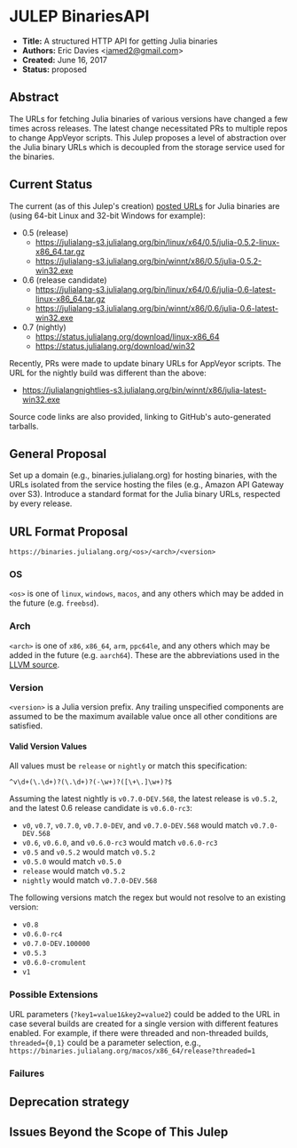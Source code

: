 # JULEP BinariesAPI

- **Title:** A structured HTTP API for getting Julia binaries
- **Authors:** Eric Davies <<iamed2@gmail.com>>
- **Created:** June 16, 2017
- **Status:** proposed

## Abstract

The URLs for fetching Julia binaries of various versions have changed a few times across
releases.
The latest change necessitated PRs to multiple repos to change AppVeyor scripts.
This Julep proposes a level of abstraction over the Julia binary URLs which is decoupled
from the storage service used for the binaries.

## Current Status

The current (as of this Julep's creation) [posted URLs](https://julialang.org/downloads)
for Julia binaries are (using 64-bit Linux and 32-bit Windows for example):

- 0.5 (release)
  - https://julialang-s3.julialang.org/bin/linux/x64/0.5/julia-0.5.2-linux-x86_64.tar.gz
  - https://julialang-s3.julialang.org/bin/winnt/x86/0.5/julia-0.5.2-win32.exe
- 0.6 (release candidate)
  - https://julialang-s3.julialang.org/bin/linux/x64/0.6/julia-0.6-latest-linux-x86_64.tar.gz
  - https://julialang-s3.julialang.org/bin/winnt/x86/0.6/julia-0.6-latest-win32.exe
- 0.7 (nightly)
  - https://status.julialang.org/download/linux-x86_64
  - https://status.julialang.org/download/win32

Recently, PRs were made to update binary URLs for AppVeyor scripts.
The URL for the nightly build was different than the above:

- https://julialangnightlies-s3.julialang.org/bin/winnt/x86/julia-latest-win32.exe

Source code links are also provided, linking to GitHub's auto-generated tarballs.

## General Proposal

Set up a domain (e.g., binaries.julialang.org) for hosting binaries, with the URLs isolated
from the service hosting the files (e.g., Amazon API Gateway over S3).
Introduce a standard format for the Julia binary URLs, respected by every release.

## URL Format Proposal

`https://binaries.julialang.org/<os>/<arch>/<version>`

### OS

`<os>` is one of `linux`, `windows`, `macos`, and any others which may be added in the
future (e.g. `freebsd`).

### Arch

`<arch>` is one of `x86`, `x86_64`, `arm`, `ppc64le`, and any others which may be added in
the future (e.g. `aarch64`).
These are the abbreviations used in the
[LLVM source](http://llvm.org/docs/doxygen/html/Triple_8h_source.html).

### Version

`<version>` is a Julia version prefix.
Any trailing unspecified components are assumed to be the maximum available value once
all other conditions are satisfied.

#### Valid Version Values

All values must be `release` or `nightly` or match this specification:

```regex
^v\d+(\.\d+)?(\.\d+)?(-\w+)?([\+\.]\w+)?$
```

Assuming the latest nightly is `v0.7.0-DEV.568`, the latest release is `v0.5.2`, and
the latest 0.6 release candidate is `v0.6.0-rc3`:

- `v0`, `v0.7`, `v0.7.0`, `v0.7.0-DEV`, and `v0.7.0-DEV.568` would match `v0.7.0-DEV.568`
- `v0.6`, `v0.6.0`, and `v0.6.0-rc3` would match `v0.6.0-rc3`
- `v0.5` and `v0.5.2` would match `v0.5.2`
- `v0.5.0` would match `v0.5.0`
- `release` would match `v0.5.2`
- `nightly` would match `v0.7.0-DEV.568`

The following versions match the regex but would not resolve to an existing version:

- `v0.8`
- `v0.6.0-rc4`
- `v0.7.0-DEV.100000`
- `v0.5.3`
- `v0.6.0-cromulent`
- `v1`

### Possible Extensions

URL parameters (`?key1=value1&key2=value2`) could be added to the URL in case several
builds are created for a single version with different features enabled.
For example, if there were threaded and non-threaded builds, `threaded={0,1}` could be
a parameter selection, e.g., `https://binaries.julialang.org/macos/x86_64/release?threaded=1`

### Failures



## Deprecation strategy

## Issues Beyond the Scope of This Julep

